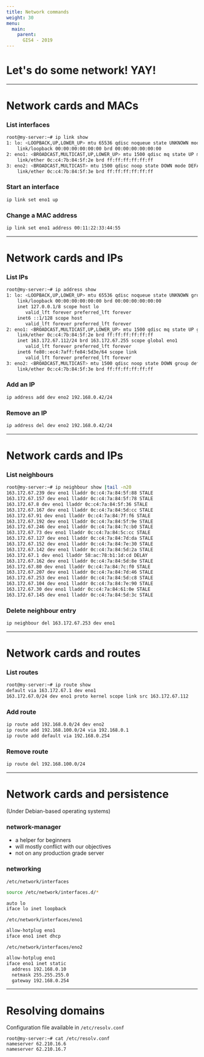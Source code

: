 ```yaml
---
title: Network commands
weight: 30
menu:
  main:
    parent:
      GIS4 - 2019
---
```


# Let's do some network! YAY!

---

Network cards and MACs
===

### List interfaces

~~~bash
root@my-server:~# ip link show
1: lo: <LOOPBACK,UP,LOWER_UP> mtu 65536 qdisc noqueue state UNKNOWN mode DEFAULT group default qlen 1
    link/loopback 00:00:00:00:00:00 brd 00:00:00:00:00:00
2: eno1: <BROADCAST,MULTICAST,UP,LOWER_UP> mtu 1500 qdisc mq state UP mode DEFAULT group default qlen 1000
    link/ether 0c:c4:7b:84:5f:2e brd ff:ff:ff:ff:ff:ff
3: eno2: <BROADCAST,MULTICAST> mtu 1500 qdisc noop state DOWN mode DEFAULT group default qlen 1000
    link/ether 0c:c4:7b:84:5f:3e brd ff:ff:ff:ff:ff:ff
~~~

### Start an interface

~~~bash
ip link set eno1 up
~~~

### Change a MAC address

~~~bash
ip link set eno1 address 00:11:22:33:44:55
~~~

---

Network cards and IPs
===

### List IPs

~~~bash
root@my-server:~# ip address show
1: lo: <LOOPBACK,UP,LOWER_UP> mtu 65536 qdisc noqueue state UNKNOWN group default qlen 1
    link/loopback 00:00:00:00:00:00 brd 00:00:00:00:00:00
    inet 127.0.0.1/8 scope host lo
       valid_lft forever preferred_lft forever
    inet6 ::1/128 scope host
       valid_lft forever preferred_lft forever
2: eno1: <BROADCAST,MULTICAST,UP,LOWER_UP> mtu 1500 qdisc mq state UP group default qlen 1000
    link/ether 0c:c4:7b:84:5f:2e brd ff:ff:ff:ff:ff:ff
    inet 163.172.67.112/24 brd 163.172.67.255 scope global eno1
       valid_lft forever preferred_lft forever
    inet6 fe80::ec4:7aff:fe84:5d3e/64 scope link
       valid_lft forever preferred_lft forever
3: eno2: <BROADCAST,MULTICAST> mtu 1500 qdisc noop state DOWN group default qlen 1000
    link/ether 0c:c4:7b:84:5f:3e brd ff:ff:ff:ff:ff:ff
~~~

### Add an IP

~~~bash
ip address add dev eno2 192.168.0.42/24
~~~

### Remove an IP

~~~bash
ip address del dev eno2 192.168.0.42/24
~~~
---
Network cards and IPs
===

### List neighbours

~~~bash
root@my-server:~# ip neighbour show |tail -n20
163.172.67.239 dev eno1 lladdr 0c:c4:7a:84:5f:88 STALE
163.172.67.157 dev eno1 lladdr 0c:c4:7a:84:5f:78 STALE
163.172.67.8 dev eno1 lladdr 0c:c4:7a:84:5f:36 STALE
163.172.67.167 dev eno1 lladdr 0c:c4:7a:84:5d:cc STALE
163.172.67.91 dev eno1 lladdr 0c:c4:7a:84:7f:f6 STALE
163.172.67.192 dev eno1 lladdr 0c:c4:7a:84:5f:9e STALE
163.172.67.246 dev eno1 lladdr 0c:c4:7a:84:7c:b0 STALE
163.172.67.73 dev eno1 lladdr 0c:c4:7a:84:5c:cc STALE
163.172.67.127 dev eno1 lladdr 0c:c4:7a:84:7d:da STALE
163.172.67.152 dev eno1 lladdr 0c:c4:7a:84:7e:30 STALE
163.172.67.142 dev eno1 lladdr 0c:c4:7a:84:5d:2a STALE
163.172.67.1 dev eno1 lladdr 58:ac:78:b1:1d:cd DELAY
163.172.67.162 dev eno1 lladdr 0c:c4:7a:84:5d:8e STALE
163.172.67.80 dev eno1 lladdr 0c:c4:7a:84:7c:f0 STALE
163.172.67.207 dev eno1 lladdr 0c:c4:7a:84:7d:46 STALE
163.172.67.253 dev eno1 lladdr 0c:c4:7a:84:5d:c8 STALE
163.172.67.104 dev eno1 lladdr 0c:c4:7a:84:7e:90 STALE
163.172.67.30 dev eno1 lladdr 0c:c4:7a:84:61:0e STALE
163.172.67.145 dev eno1 lladdr 0c:c4:7a:84:5d:3c STALE
~~~

### Delete neighbour entry

~~~bash
ip neighbour del 163.172.67.253 dev eno1
~~~

---

Network cards and routes
===

### List routes

~~~bash
root@my-server:~# ip route show
default via 163.172.67.1 dev eno1
163.172.67.0/24 dev eno1 proto kernel scope link src 163.172.67.112
~~~

### Add route

~~~bash
ip route add 192.168.0.0/24 dev eno2
ip route add 192.168.100.0/24 via 192.168.0.1
ip route add default via 192.168.0.254
~~~

### Remove route

~~~bash
ip route del 192.168.100.0/24
~~~

---

Network cards and persistence
===

(Under Debian-based operating systems)

### network-manager

* a helper for beginners
* will mostly conflict with our objectives
* not on any production grade server

### networking

`/etc/network/interfaces`

~~~bash
source /etc/network/interfaces.d/*

auto lo
iface lo inet loopback
~~~

`/etc/network/interfaces/eno1`
~~~bash
allow-hotplug eno1
iface eno1 inet dhcp
~~~

`/etc/network/interfaces/eno2`
~~~bash
allow-hotplug eno1
iface eno1 inet static
  address 192.168.0.10
  netmask 255.255.255.0
  gateway 192.168.0.254
~~~

---

Resolving domains
===

Configuration file available in `/etc/resolv.conf`

```
root@my-server:~# cat /etc/resolv.conf
nameserver 62.210.16.6
nameserver 62.210.16.7
```
